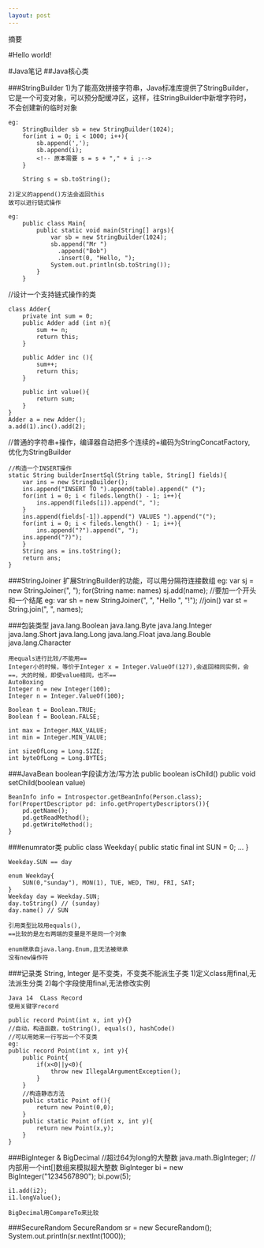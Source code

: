 ```yaml
---
layout: post
---
```


摘要
<!--more-->
<!-- CreateTime:2020/6/24 10:51:37 -->


<div id="toc"></div>
#Hello world!

#Java笔记
##Java核心类

###StringBuilder
    1)为了能高效拼接字符串，Java标准库提供了StringBuilder，它是一个可变对象，可以预分配缓冲区，这样，往StringBuilder中新增字符时，不会创建新的临时对象

    eg:
        StringBuilder sb = new StringBuilder(1024);
        for(int i = 0; i < 1000; i++){
            sb.append(',');
            sb.append(i);
            <!-- 原本需要 s = s + "," + i ;-->
        }

        String s = sb.toString();
    
    2)定义的append()方法会返回this
    故可以进行链式操作

    eg:
        public class Main{
            public static void main(String[] args){
                var sb = new StringBuilder(1024);
                sb.append("Mr ")
                  .append("Bob")
                  .insert(0, "Hello, ");
                System.out.println(sb.toString());
            }
        }

//设计一个支持链式操作的类

    class Adder{
        private int sum = 0;
        public Adder add (int n){
            sum += n;
            return this;
        }

        public Adder inc (){
            sum++;
            return this;
        }

        public int value(){
            return sum;
        }
    }
    Adder a = new Adder();
    a.add(1).inc().add(2);

//普通的字符串+操作，编译器自动把多个连续的+编码为StringConcatFactory,优化为StringBuilder

    //构造一个INSERT操作
    static String builderInsertSql(String table, String[] fields){
        var ins = new StringBuilder();
        ins.append("INSERT TO ").append(table).append(" (");
        for(int i = 0; i < fileds.length() - 1; i++){
            ins.append(fileds[i]).append(", ");
        }
        ins.append(fields[-1]).append(") VALUES ").append("(");
        for(int i = 0; i < fileds.length() - 1; i++){
            ins.append("?").append(", ");
        ins.append("?)");
        }
        String ans = ins.toString();
        return ans;
    }

###StringJoiner  扩展StringBuilder的功能，可以用分隔符连接数组
    eg:
    var sj = new StringJoiner(", ");
    for(String name: names)
        sj.add(name);
    //要加一个开头和一个结尾
    eg:
    var sh = new StringJoiner(", ", "Hello ", "!");
    //join()
    var st = String.join(", ", names);

###包装类型
    java.lang.Boolean
    java.lang.Byte
    java.lang.Integer
    java.lang.Short
    java.lang.Long
    java.lang.Float
    java.lang.Bouble
    java.lang.Character

    用equals进行比较/不能用==
    Integer小的时候，等价于Integer x = Integer.ValueOf(127),会返回相同实例，会==，大的时候，即使value相同，也不==
    AutoBoxing
    Integer n = new Integer(100);
    Integer n = Integer.ValueOf(100);

    Boolean t = Boolean.TRUE;
    Boolean f = Boolean.FALSE;

    int max = Integer.MAX_VALUE;
    int min = Integer.MIN_VALUE;

    int sizeOfLong = Long.SIZE;
    int byteOfLong = Long.BYTES;

###JavaBean
    boolean字段读方法/写方法
        public boolean isChild()
        public void setChild(boolean value)

    BeanInfo info = Introspector.getBeanInfo(Person.class);
    for(PropertDescriptor pd: info.getPropertyDescriptors()){
        pd.getName();
        pd.getReadMethod();
        pd.getWriteMethod();
    }

###enumrator类
    public class Weekday{
        public static final int SUN = 0;
        ...
    }

    Weekday.SUN == day

    enum Weekday{
        SUN(0,"sunday"), MON(1), TUE, WED, THU, FRI, SAT;
    }
    Weekday day = Weekday.SUN;
    day.toString() // (sunday)
    day.name() // SUN

    引用类型比较用equals(),
    ==比较的是左右两端的变量是不是同一个对象

    enum继承自java.lang.Enum,且无法被继承
    没有new操作符

###记录类
    String, Integer 是不变类，不变类不能派生子类
        1)定义class用final,无法派生分类
        2)每个字段使用final,无法修改实例
    
    Java 14  CLass Record
    使用关键字record

    public record Point(int x, int y){}
    //自动，构造函数，toString(), equals(), hashCode()
    //可以用她来一行写出一个不变类
    eg:
    public record Point(int x, int y){
        public Point{
            if(x<0||y<0){
                throw new IllegalArgumentException();
            }
        }
        //构造静态方法
        public static Point of(){
            return new Point(0,0);
        }
        public static Point of(int x, int y){
            return new Point(x,y);
        }
    }

###BigInteger & BigDecimal
    //超过64为long的大整数
    java.math.BigInteger;
    //内部用一个int[]数组来模拟超大整数
    BigInteger bi = new BigInteger("1234567890");
    bi.pow(5);

    i1.add(i2);
    i1.longValue();

    BigDecimal用CompareTo来比较

###SecureRandom
    SecureRandom sr = new SecureRandom();
    System.out.println(sr.nextInt(1000));







